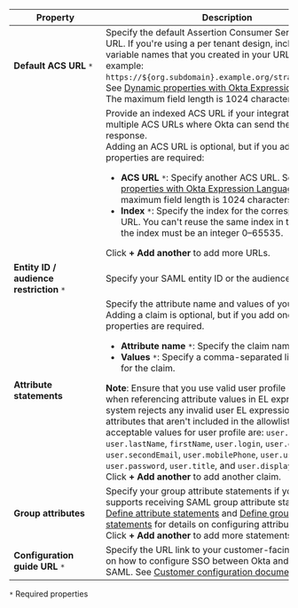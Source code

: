 | <div style="width:150px">Property</div> | Description  |
| ----------------- | ------------ |
| **Default ACS URL** `*` | Specify the default Assertion Consumer Service (ACS) URL. If you're using a per tenant design, include the variable names that you created in your URL. For example: `https://${org.subdomain}.example.org/strawberry/login`. See [Dynamic properties with Okta Expression Language](#dynamic-properties-with-okta-expression-language).<br>The maximum field length is 1024 characters. |
| &nbsp; | Provide an indexed ACS URL if your integration supports multiple ACS URLs where Okta can send the SAML response.<br>Adding an ACS URL is optional, but if you add one, both properties are required:<br><ul><li>**ACS URL** `*`: Specify another ACS URL. See [Dynamic properties with Okta Expression Language](#dynamic-properties-with-okta-expression-language). The maximum field length is 1024 characters.</li><li>**Index** `*`: Specify the index for the corresponding ACS URL. You can't reuse the same index in the list, and the index must be an integer 0&ndash;65535.</li></ul>Click **+ Add another** to add more URLs.|
|**Entity ID / audience restriction** `*` | Specify your SAML entity ID or the audience restriction.  |
| **Attribute statements** | Specify the attribute name and values of your claim. <br>Adding a claim is optional, but if you add one, both properties are required.<br> <ul><li>**Attribute name** `*`: Specify the claim name.</li><li> **Values** `*`: Specify a comma-separated list of values for the claim.</li></ul> **Note**: Ensure that you use valid user profile properties when referencing attribute values in EL expressions. The system rejects any invalid user EL expressions and attributes that aren't included in the allowlist. The acceptable values for user profile are: `user.id`, `user.lastName`, `firstName`, `user.login`, `user.email`, `user.secondEmail`, `user.mobilePhone`, `user.userName`, `user.password`, `user.title`, and `user.displayName`. <br> Click **+ Add another** to add another claim.</br>|
| **Group attributes** | Specify your group attribute statements if your app supports receiving SAML group attribute statements. See [Define attribute statements](https://help.okta.com/okta_help.htm?type=oie&id=ext-define-attribute-statements) and [Define group attribute statements](https://help.okta.com/okta_help.htm?type=oie&id=ext-define-group-attribute-statements) for details on configuring attribute statements.<br>Click **+ Add another** to add more statements. |
| **Configuration guide URL** `*` | Specify the URL link to your customer-facing instructions on how to configure SSO between Okta and your app with SAML. See [Customer configuration document guidelines](/docs/guides/submit-app-prereq/main/#customer-configuration-document-guidelines).|

`*` Required properties
